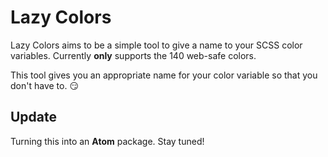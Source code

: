 # Lazy Colors

Lazy Colors aims to be a simple tool to give a name to your SCSS color variables. Currently __only__ supports the 140 web-safe colors.

This tool gives you an appropriate name for your color variable so that you don't have to. :smirk:

## Update

Turning this into an __Atom__ package. Stay tuned!
